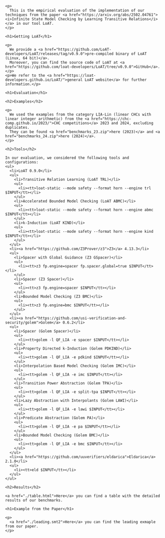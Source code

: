 <html>
  <head>
    <meta http-equiv="Content-Type" content="text/html;charset=utf-8" >
    <title>Infinite State Model Checking by Learning Transitive Relations</title>
    <style>
      table, th, td {border: 1px solid black;}
      td {text-align: center;}
      p {text-align: justify;}
    </style>
  </head>
  <body>

    <p>
      This is the empirical evaluation of the implementation of our techniques from the paper <a href="https://arxiv.org/abs/2502.04761"><i>Infinite State Model Checking by Learning Transitive Relations</i></a> in our tool LoAT.
    </p>

    <h1>Getting LoAT</h1>

    <p>
      We provide a <a href="https://github.com/LoAT-developers/LoAT/releases/tag/v0.9.0">pre-compiled binary of LoAT (Linux, 64 bit)</a>.
      Moreover, you can find the source code of LoAT at <a href="https://github.com/loat-developers/LoAT/tree/v0.9.0">GitHub</a>.
    </p>
    <p>We refer to the <a href="https://loat-developers.github.io/LoAT/">general LoAT website</a> for further information.</p>

    <h1>Evaluation</h1>

    <h2>Examples</h2>

    <p>
      We used the examples from the category LIA-Lin (linear CHCs with linear integer arithmetic) from the <a href="https://chc-comp.github.io/2023/">CHC competitions</a> 2023 and 2024, excluding duplicates.
      They can be found <a href="benchmarks_23.zip">here (2023)</a> and <a href="benchmarks_24.zip">here (2024)</a>.
    </p>

    <h2>Tools</h2>

    In our evaluation, we considered the following tools and configurations:
    <ul>
      <li>LoAT 0.9.0</li>
      <ul>
        <li>Transitive Relation Learning (LoAT TRL)</li>
        <ul>
          <li><tt>loat-static --mode safety --format horn --engine trl $INPUT</tt></li>
        </ul>
        <li>Accelerated Bounded Model Checking (LoAT ABMC)</li>
        <ul>
          <li><tt>loat-static --mode safety --format horn --engine abmc $INPUT</tt></li>
        </ul>
        <li>k-Induction (LoAT KIND)</li>
        <ul>
          <li><tt>loat-static --mode safety --format horn --engine kind $INPUT</tt></li>
        </ul>
      </ul>
      <li><a href="https://github.com/Z3Prover/z3">Z3</a> 4.13.3</li>
      <ul>
        <li>Spacer with Global Guidance (Z3 GSpacer)</li>
        <ul>
          <li><tt>z3 fp.engine=spacer fp.spacer.global=true $INPUT</tt></li>
        </ul>
        <li>Spacer (Z3 Spacer)</li>
        <ul>
          <li><tt>z3 fp.engine=spacer $INPUT</tt></li>
        </ul>
        <li>Bounded Model Checking (Z3 BMC)</li>
        <ul>
          <li><tt>z3 fp.engine=bmc $INPUT</tt></li>
        </ul>
      </ul>
      <li><a href="https://github.com/usi-verification-and-security/golem">Golem</a> 0.6.2</li>
      <ul>
        <li>Spacer (Golem Spacer)</li>
        <ul>
          <li><tt>golem -l QF_LIA -e spacer $INPUT</tt></li>
        </ul>
        <li>Property Directed k-Induction (Golem PDKIND)</li>
        <ul>
          <li><tt>golem -l QF_LIA -e pdkind $INPUT</tt></li>
        </ul>
        <li>Interpolation Based Model Checking (Golem IMC)</li>
        <ul>
          <li><tt>golem -l QF_LIA -e imc $INPUT</tt></li>
        </ul>
        <li>Transition Power Abstraction (Golem TPA)</li>
        <ul>
          <li><tt>golem -l QF_LIA -e split-tpa $INPUT</tt></li>
        </ul>
        <li>Lazy Abstraction with Interpolants (Golem LAWI)</li>
        <ul>
          <li><tt>golem -l QF_LIA -e lawi $INPUT</tt></li>
        </ul>
        <li>Predicate Abstraction (Golem PA)</li>
        <ul>
          <li><tt>golem -l QF_LIA -e pa $INPUT</tt></li>
        </ul>
        <li>Bounded Model Checking (Golem BMC)</li>
        <ul>
          <li><tt>golem -l QF_LIA -e bmc $INPUT</tt></li>
        </ul>
      </ul>
      <li><a href="https://github.com/uuverifiers/eldarica">Eldarica</a> 2.1.0</li>
      <ul>
        <li><tt>eld $INPUT</tt></li>
      </ul>
    </ul>

    <h2>Results</h2>

    <a href="./table.html">Here</a> you can find a table with the detailed results of our benchmarks.

    <h1>Example from the Paper</h1>

    <p>
      <a href="./leading.smt2">Here</a> you can find the leading exmaple from our paper.
    </p>

  </body>
</html>

